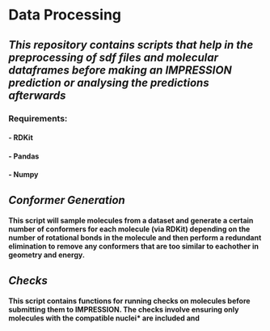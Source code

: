 # **Data Processing**

## _This repository contains scripts that help in the preprocessing of sdf files and molecular dataframes before making an IMPRESSION prediction or analysing the predictions afterwards_

### Requirements:
#### - RDKit
#### - Pandas
#### - Numpy


## *Conformer Generation*

#### This script will sample molecules from a dataset and generate a certain number of conformers for each molecule (via RDKit) depending on the number of rotational bonds in the molecule and then perform a redundant elimination to remove any conformers that are too similar to eachother in geometry and energy.

## *Checks*

#### This script contains functions for running checks on molecules before submitting them to IMPRESSION. The checks involve ensuring only molecules with the compatible nuclei* are included and 
